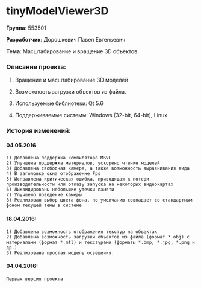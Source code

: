 ﻿# tinyModelViewer3D

**Группа**: 553501

**Разработчик**: Дорошкевич Павел Евгеньевич

**Тема**: Масштабирование и вращение 3D объектов.


### Описание проекта: 

1) Вращение и масштабирование 3D моделей

2) Возможность загрузки объектов из файла.

3) Используемые библиотеки: Qt 5.6

4) Поддерживаемые системы: Windows (32-bit, 64-bit), Linux


### История изменений:

#### 04.05.2016
	1) Добавлена поддержка компилятора MSVC
	2) Улучшена поддержка материалов, ускорено чтение моделей
	3) Добавлена свободная камера, а также возможность выравнивания вида
	4) В заголовке окна отображение Fps
	5) Исправлена критическая ошибка, приводящая к потери производительности или отказу запуска на некоторых видеокартах
	6) Ликвидированы небольшие утечки памяти
	7) Улучшено поведение камеры
	8) Реализован выбор цвета фона, по умолчанию совпадает со стандартным фоном текущей темы в системе

#### 18.04.2016:

	1) Добавлена возможность отображения текстур на объектах
	2) Добавлена возможность загрузки объектов из файла (формат *.obj) с материалами (формат *.mtl) и текстурами (форматы *.bmp, *.jpg, *.png и др.)
	3) Реализована простая модель освещения.
	

#### 04.04.2016:
	Первая версия проекта
